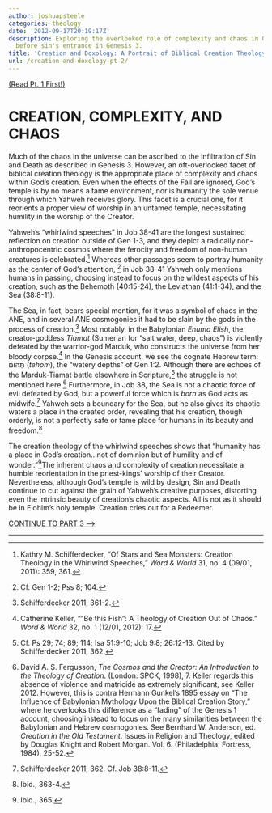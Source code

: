 ```yaml
---
author: joshuapsteele
categories: theology
date: '2012-09-17T20:19:17Z'
description: Exploring the overlooked role of complexity and chaos in God's good creation
  before sin's entrance in Genesis 3.
title: 'Creation and Doxology: A Portrait of Biblical Creation Theology (pt. 2)'
url: /creation-and-doxology-pt-2/
---
```


[(Read Pt. 1 First!)](https://joshuapsteele.com/2012/09/17/creation-and-doxology-pt-1/ "Creation and Doxology (pt. 1)")

# CREATION, COMPLEXITY, AND CHAOS

Much of the chaos in the universe can be ascribed to the infiltration of Sin and Death as described in Genesis 3. However, an oft-overlooked facet of biblical creation theology is the appropriate place of complexity and chaos within God’s creation. Even when the effects of the Fall are ignored, God’s temple is by no means a tame environment, nor is humanity the sole venue through which Yahweh receives glory. This facet is a crucial one, for it reorients a proper view of worship in an untamed temple, necessitating humility in the worship of the Creator.  
  
Yahweh’s “whirlwind speeches” in Job 38-41 are the longest sustained reflection on creation outside of Gen 1-3, and they depict a radically non-anthropocentric cosmos where the ferocity and freedom of non-human creatures is celebrated.[^1] Whereas other passages seem to portray humanity as the center of God’s attention, [^2] in Job 38-41 Yahweh only mentions humans in passing, choosing instead to focus on the wildest aspects of his creation, such as the Behemoth (40:15-24), the Leviathan (41:1-34), and the Sea (38:8-11).

The Sea, in fact, bears special mention, for it was a symbol of chaos in the ANE, and in several ANE cosmogonies it had to be slain by the gods in the process of creation.[^3] Most notably, in the Babylonian *Enuma Elish*, the creator-goddess *Tiamat* (Sumerian for “salt water, deep, chaos”) is violently defeated by the warrior-god Marduk, who constructs the universe from her bloody corpse.[^4] In the Genesis account, we see the cognate Hebrew term: תְּהוֹם (*tehom*), the “watery depths” of Gen 1:2. Although there are echoes of the Marduk-Tiamat battle elsewhere in Scripture,[^5] the struggle is not mentioned here.[^6] Furthermore, in Job 38, the Sea is not a chaotic force of evil defeated by God, but a powerful force which is *born* as God acts as midwife.[^7] Yahweh sets a boundary for the Sea, but he also gives its chaotic waters a place in the created order, revealing that his creation, though orderly, is not a perfectly safe or tame place for humans in its beauty and freedom.[^8]

The creation theology of the whirlwind speeches shows that “humanity has a place in God’s creation…not of dominion but of humility and of wonder.”[^9]The inherent chaos and complexity of creation necessitate a humble reorientation in the priest-kings’ worship of their Creator. Nevertheless, although God’s temple is wild by design, Sin and Death continue to cut against the grain of Yahweh’s creative purposes, distorting even the intrinsic beauty of creation’s chaotic aspects. All is not as it should be in Elohim’s holy temple. Creation cries out for a Redeemer.

[CONTINUE TO PART 3 –&gt;](https://joshuapsteele.com/2012/09/18/creation-and-doxology-pt-3/ "Creation and Doxology (pt. 3)")

---

[^1]: Kathry M. Schifferdecker, “Of Stars and Sea Monsters: Creation Theology in the Whirlwind Speeches,” *Word &amp; World* 31, no. 4 (09/01, 2011): 359, 361.

[^2]: Cf. Gen 1-2; Pss 8; 104.

[^3]: Schifferdecker 2011, 361-2.

[^4]: Catherine Keller, “”Be this Fish”: A Theology of Creation Out of Chaos.” *Word &amp; World* 32, no. 1 (12/01, 2012): 17.

[^5]: Cf. Ps 29; 74; 89; 114; Isa 51:9-10; Job 9:8; 26:12-13. Cited by Schifferdecker 2011, 362.

[^6]: David A. S. Fergusson, *The Cosmos and the Creator: An Introduction to the Theology of Creation*. (London: SPCK, 1998), 7. Keller regards this absence of violence and matricide as extremely significant, see Keller 2012. However, this is contra Hermann Gunkel’s 1895 essay on “The Influence of Babylonian Mythology Upon the Biblical Creation Story,” where he overlooks this difference as a “fading” of the Genesis 1 account, choosing instead to focus on the many similarities between the Babylonian and Hebrew cosmogonies. See Bernhard W. Anderson, ed. *Creation in the Old Testament*. Issues in Religion and Theology, edited by Douglas Knight and Robert Morgan. Vol. 6. (Philadelphia: Fortress, 1984), 25-52.

[^7]: Schifferdecker 2011, 362. Cf. Job 38:8-11.

[^8]: Ibid., 363-4.

[^9]: Ibid., 365.

